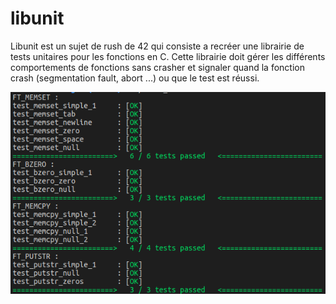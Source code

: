 # libunit

Libunit est un sujet de rush de 42 qui consiste a recréer une librairie de tests unitaires pour les fonctions en C. Cette librairie doit gérer les différents comportements de fonctions sans crasher et signaler quand la fonction crash (segmentation fault, abort ...) ou que le test est réussi.

![Screenshot](real_test.png)
